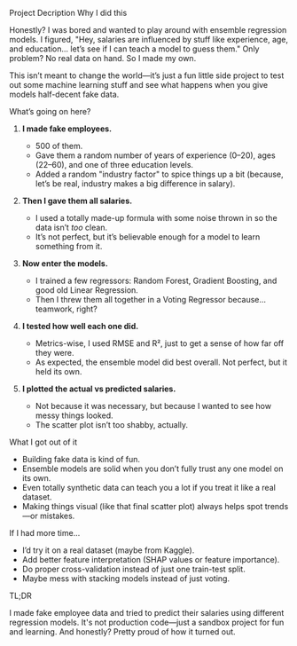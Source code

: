 Project Decription
Why I did this

Honestly? I was bored and wanted to play around with ensemble regression models. I figured, "Hey, salaries are influenced by stuff like experience, age, and education... let’s see if I can teach a model to guess them." Only problem? No real data on hand. So I made my own.

This isn’t meant to change the world—it’s just a fun little side project to test out some machine learning stuff and see what happens when you give models half-decent fake data.

 What’s going on here?

1. **I made fake employees.**

   * 500 of them.
   * Gave them a random number of years of experience (0–20), ages (22–60), and one of three education levels.
   * Added a random "industry factor" to spice things up a bit (because, let’s be real, industry makes a big difference in salary).

2. **Then I gave them all salaries.**

   * I used a totally made-up formula with some noise thrown in so the data isn’t *too* clean.
   * It’s not perfect, but it’s believable enough for a model to learn something from it.

3. **Now enter the models.**

   * I trained a few regressors: Random Forest, Gradient Boosting, and good old Linear Regression.
   * Then I threw them all together in a Voting Regressor because... teamwork, right?

4. **I tested how well each one did.**

   * Metrics-wise, I used RMSE and R², just to get a sense of how far off they were.
   * As expected, the ensemble model did best overall. Not perfect, but it held its own.

5. **I plotted the actual vs predicted salaries.**

   * Not because it was necessary, but because I wanted to see how messy things looked.
   * The scatter plot isn’t too shabby, actually.

 What I got out of it

* Building fake data is kind of fun.
* Ensemble models are solid when you don’t fully trust any one model on its own.
* Even totally synthetic data can teach you a lot if you treat it like a real dataset.
* Making things visual (like that final scatter plot) always helps spot trends—or mistakes.

If I had more time...

* I’d try it on a real dataset (maybe from Kaggle).
* Add better feature interpretation (SHAP values or feature importance).
* Do proper cross-validation instead of just one train-test split.
* Maybe mess with stacking models instead of just voting.

TL;DR

I made fake employee data and tried to predict their salaries using different regression models. It's not production code—just a sandbox project for fun and learning. And honestly? Pretty proud of how it turned out.


